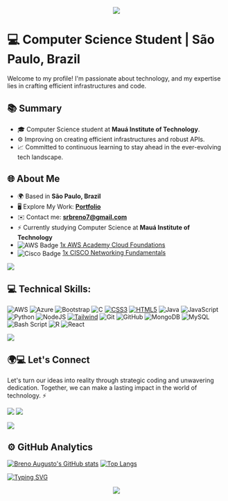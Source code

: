 <p align="center">
  <img src="https://capsule-render.vercel.app/api?type=waving&color=0d214f&height=200&section=header&text=Olá,%20eu%20sou%20Breno%20Augusto!&fontColor=ffffff&fontSize=40&fontAlignY=35" />
</p>

# 💻 Computer Science Student | São Paulo, Brazil

Welcome to my profile! I'm passionate about technology, and my expertise lies in crafting efficient infrastructures and code.

## 📚 Summary
- 🎓 Computer Science student at **Mauá Institute of Technology**.
- ⚙️ Improving on creating efficient infrastructures and robust APIs.
- 📈 Committed to continuous learning to stay ahead in the ever-evolving tech landscape.

## 🌐 About Me
<ul align="start">
  <li>
    🌍 Based in <strong>São Paulo, Brazil</strong>
  </li>
  <li>
    🖥️ Explore My Work: <a href="https://github.com/BrenoAugustoOG" target="_blank"><strong>Portfolio</strong></a>
  </li>
  <li>
    ✉️ Contact me: <a href="mailto:srbreno7@gmail.com"><strong>srbreno7@gmail.com</strong></a>
  </li>
  <li>
    ⚡ Currently studying Computer Science at <strong>Mauá Institute of Technology</strong>
  </li>
  <li>
    <img src="https://img.shields.io/badge/AWS-%23FF9900.svg?style=for-the-badge&logo=amazon-aws&logoColor=white" alt="AWS Badge" align="center" /> <a href="https://www.credly.com/badges/06a5b985-7939-4070-9f2f-36daf82a04a1/public_url" target="_blank"> 1x AWS Academy Cloud Foundations</a>
  </li>
  <li>
    <img src="https://img.shields.io/badge/cisco-%23049fd9.svg?style=for-the-badge&logo=cisco&logoColor=black" alt="Cisco Badge" align="center" /> <a href="https://www.credly.com/badges/eadaa7b1-b20c-4414-b57d-7eddbb4b5863/public_url" target="_blank"> 1x CISCO Networking Fundamentals</a>
  </li>
</ul>

<img src="https://user-images.githubusercontent.com/73097560/115834477-dbab4500-a447-11eb-908a-139a6edaec5c.gif">

## 💻 Technical Skills:  

![AWS](https://img.shields.io/badge/AWS-%23FF9900.svg?style=for-the-badge&logo=amazon-aws&logoColor=white)
![Azure](https://img.shields.io/badge/azure-%230072C6.svg?style=for-the-badge&logo=microsoftazure&logoColor=white)
![Bootstrap](https://img.shields.io/badge/bootstrap-%238511FA.svg?style=for-the-badge&logo=bootstrap&logoColor=white)
![C](https://img.shields.io/badge/c-%2300599C.svg?style=for-the-badge&logo=c&logoColor=white)
[![CSS3](https://img.shields.io/badge/CSS3-1572B6?style=for-the-badge&logo=css3&logoColor=white)]()
[![HTML5](https://img.shields.io/badge/HTML5-E34F26?style=for-the-badge&logo=html5&logoColor=white)]()
![Java](https://img.shields.io/badge/java-%23ED8B00.svg?style=for-the-badge&logo=openjdk&logoColor=white)
![JavaScript](https://img.shields.io/badge/javascript-%23323330.svg?style=for-the-badge&logo=javascript&logoColor=%23F7DF1E)
![Python](https://img.shields.io/badge/python-3670A0?style=for-the-badge&logo=python&logoColor=ffdd54)
![NodeJS](https://img.shields.io/badge/node.js-6DA55F?style=for-the-badge&logo=node.js&logoColor=white)
[![Tailwind](https://img.shields.io/badge/Tailwind_CSS-38B2AC?style=for-the-badge&logo=tailwind-css&logoColor=white)]()
![Git](https://img.shields.io/badge/git-%23F05033.svg?style=for-the-badge&logo=git&logoColor=white)
![GitHub](https://img.shields.io/badge/github-%23121011.svg?style=for-the-badge&logo=github&logoColor=white)
![MongoDB](https://img.shields.io/badge/MongoDB-%234ea94b.svg?style=for-the-badge&logo=mongodb&logoColor=white)
![MySQL](https://img.shields.io/badge/mysql-4479A1.svg?style=for-the-badge&logo=mysql&logoColor=white)
![Bash Script](https://img.shields.io/badge/bash_script-%23121011.svg?style=for-the-badge&logo=gnu-bash&logoColor=white)
![R](https://img.shields.io/badge/R-276DC3?style=for-the-badge&logo=r&logoColor=white)
![React](https://img.shields.io/badge/react-%2320232a.svg?style=for-the-badge&logo=react&logoColor=%2361DAFB)

<img src="https://user-images.githubusercontent.com/73097560/115834477-dbab4500-a447-11eb-908a-139a6edaec5c.gif">

## 🌍💻 Let's Connect
Let's turn our ideas into reality through strategic coding and unwavering dedication. Together, we can make a lasting impact in the world of technology. ⚡
    
<a href="https://www.instagram.com/_brenoaugustoo/" target="_blank"><img src="https://img.shields.io/badge/-Instagram-%23E4405F?style=for-the-badge&logo=instagram&logoColor=white" target="_blank"></a>
<a href="https://www.linkedin.com/in/brenoaugustoog/" target="_blank"><img src="https://img.shields.io/badge/-LinkedIn-%230077B5?style=for-the-badge&logo=linkedin&logoColor=white" target="_blank"></a>

<img src="https://user-images.githubusercontent.com/73097560/115834477-dbab4500-a447-11eb-908a-139a6edaec5c.gif">

## ⚙️ GitHub Analytics

  [![Breno Augusto's GitHub stats](https://github-readme-stats.vercel.app/api?username=BrenoAugustoOG&show_icons=true&theme=github_dark&include_all_commits=true&count_private=true)](https://github.com/BrenoAugustoOG/github-readme-stats)
  [![Top Langs](https://github-readme-stats.vercel.app/api/top-langs/?username=BrenoAugustoOG&hide_progress=true&theme=github_dark)](https://github.com/BrenoAugustoOG/github-readme-stats)

<a href="https://git.io/typing-svg" align="center">
  <img src="https://readme-typing-svg.demolab.com?font=Fira+Code&pause=1000&color=65C7FC&width=435&lines=Computer+Science+Student+at+IMT;Trying+to+get+better+everyday!;%22One+day+or+day+one%22" alt="Typing SVG" />
</a>

<p align="center">
  <img src="https://capsule-render.vercel.app/api?type=waving&color=0d214f&height=100&section=footer"/>
</p>
